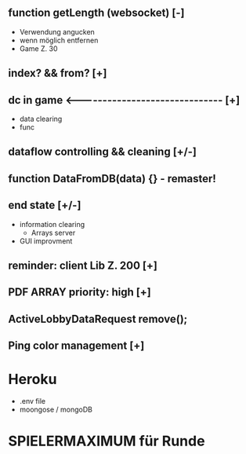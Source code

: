 ## function getLength (websocket) [-]

- Verwendung angucken
- wenn möglich entfernen
- Game Z. 30

## index? && from? [+]

## dc in game <------------------------------ [+]

- data clearing
- func

## dataflow controlling && cleaning [+/-]

## function DataFromDB(data) {} - remaster!

## end state [+/-]

- information clearing
  - Arrays server
- GUI improvment

## reminder: client Lib Z. 200 [+]

## PDF ARRAY priority: high [+]

## ActiveLobbyDataRequest remove();

## Ping color management [+]

# Heroku
 - .env file
 - moongose / mongoDB


# SPIELERMAXIMUM für Runde